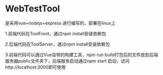 # WebTestTool
是采用vue+nodejs+express 进行编写的，部署在linux上

1.前端代码在ToolFront，通过npm install安装依赖包

2.后端代码在ToolServer，通过npm install安装依赖包

3.前端代码可以通过Vue自带的构建工具，npm run build打包后的文件放到后端服务器public文件夹下，后端服务启动通过npm start 启动，访问http://localhost:3000即可使用
